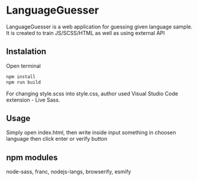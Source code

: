 # LanguageGuesser

LanguageGuesser is a web application for guessing given language sample. It is created to train JS/SCSS/HTML as well as using external API

## Instalation

Open terminal

```bash
npm install
npm run build
```

For changing style.scss into style.css, author used Visual Studio Code extension - Live Sass.

## Usage

Simply open index.html, then write inside input something in choosen language then click enter or verify button

## npm modules

node-sass, franc, nodejs-langs, browserify, esmify
